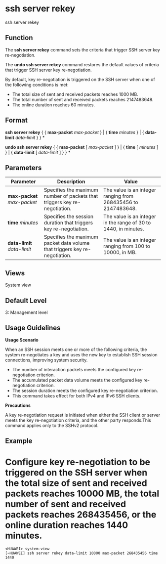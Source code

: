 ssh server rekey
================

ssh server rekey

Function
--------



The **ssh server rekey** command sets the criteria that trigger SSH server key re-negotiation.

The **undo ssh server rekey** command restores the default values of criteria that trigger SSH server key re-negotiation.



By default, key re-negotiation is triggered on the SSH server when one of the following conditions is met:

* The total size of sent and received packets reaches 1000 MB.
* The total number of sent and received packets reaches 2147483648.
* The online duration reaches 60 minutes.


Format
------

**ssh server rekey** { { **max-packet** *max-packet* } | { **time** *minutes* } | { **data-limit** *data-limit* } } \*

**undo ssh server rekey** { { **max-packet** [ *max-packet* ] } | { **time** [ *minutes* ] } | { **data-limit** [ *data-limit* ] } } \*


Parameters
----------

| Parameter | Description | Value |
| --- | --- | --- |
| **max-packet** *max-packet* | Specifies the maximum number of packets that triggers key re-negotiation. | The value is an integer ranging from 268435456 to 2147483648. |
| **time** *minutes* | Specifies the session duration that triggers key re-negotiation. | The value is an integer in the range of 30 to 1440, in minutes. |
| **data-limit** *data-limit* | Specifies the maximum packet data volume that triggers key re-negotiation. | The value is an integer ranging from 100 to 10000, in MB. |



Views
-----

System view


Default Level
-------------

3: Management level


Usage Guidelines
----------------

**Usage Scenario**

When an SSH session meets one or more of the following criteria, the system re-negotiates a key and uses the new key to establish SSH session connections, improving system security.

* The number of interaction packets meets the configured key re-negotiation criterion.
* The accumulated packet data volume meets the configured key re-negotiation criterion.
* The session duration meets the configured key re-negotiation criterion.
* This command takes effect for both IPv4 and IPv6 SSH clients.

**Precautions**

A key re-negotiation request is initiated when either the SSH client or server meets the key re-negotiation criteria, and the other party responds.This command applies only to the SSHv2 protocol.


Example
-------

# Configure key re-negotiation to be triggered on the SSH server when the total size of sent and received packets reaches 10000 MB, the total number of sent and received packets reaches 268435456, or the online duration reaches 1440 minutes.
```
<HUAWEI> system-view
[~HUAWEI] ssh server rekey data-limit 10000 max-packet 268435456 time 1440

```